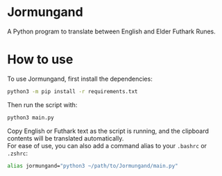 # Jormungand
A Python program to translate between English and Elder Futhark Runes.

# How to use
To use Jormungand, first install the dependencies:
```bash
python3 -m pip install -r requirements.txt
```
Then run the script with:
```bash
python3 main.py
```
Copy English or Futhark text as the script is running, and the clipboard contents will be translated automatically. <br />
For ease of use, you can also add a command alias to your `.bashrc` or `.zshrc`:
```bash
alias jormungand="python3 ~/path/to/Jormungand/main.py"
```